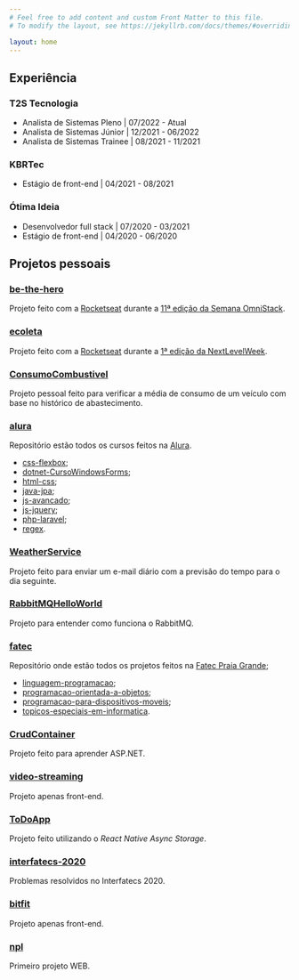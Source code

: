 ```yaml
---
# Feel free to add content and custom Front Matter to this file.
# To modify the layout, see https://jekyllrb.com/docs/themes/#overriding-theme-defaults

layout: home
---
```


## Experiência

### T2S Tecnologia
- Analista de Sistemas Pleno \| 07/2022 - Atual
- Analista de Sistemas Júnior \| 12/2021 - 06/2022
- Analista de Sistemas Trainee \| 08/2021 - 11/2021

### KBRTec
- Estágio de front-end \| 04/2021 - 08/2021

### Ótima Ideia
- Desenvolvedor full stack \| 07/2020 - 03/2021
- Estágio de front-end \| 04/2020 - 06/2020

## Projetos pessoais

### [be-the-hero](https://github.com/BrunoBrasolin/be-the-hero)
Projeto feito com a [Rocketseat](https://www.rocketseat.com.br) durante a [11ª edição da Semana OmniStack](https://github.com/rocketseat-education/semana-omnistack-11).

### [ecoleta](https://github.com/BrunoBrasolin/ecoleta)
Projeto feito com a [Rocketseat](https://www.rocketseat.com.br) durante a [1ª edição da NextLevelWeek](https://github.com/rocketseat-education/nlw-01-discovery).

### [ConsumoCombustivel](https://github.com/BrunoBrasolin/ConsumoCombustivel)
Projeto pessoal feito para verificar a média de consumo de um veículo com base no histórico de abastecimento.

### [alura](https://github.com/BrunoBrasolin/alura)
Repositório estão todos os cursos feitos na [Alura](https://www.alura.com.br).
- [css-flexbox](https://github.com/BrunoBrasolin/alura/tree/main/css-flexbox);
- [dotnet-CursoWindowsForms](https://github.com/BrunoBrasolin/alura/tree/main/dotnet-CursoWindowsForms);
- [html-css](https://github.com/BrunoBrasolin/alura/tree/main/html-css);
- [java-jpa](https://github.com/BrunoBrasolin/alura/tree/main/java-jpa);
- [js-avancado](https://github.com/BrunoBrasolin/alura/tree/main/js-avancado);
- [js-jquery](https://github.com/BrunoBrasolin/alura/tree/main/js-jquery);
- [php-laravel](https://github.com/BrunoBrasolin/alura/tree/main/php-laravel);
- [regex](https://github.com/BrunoBrasolin/alura/tree/main/regex).

### [WeatherService](https://github.com/BrunoBrasolin/WeatherService)
Projeto feito para enviar um e-mail diário com a previsão do tempo para o dia seguinte.

### [RabbitMQHelloWorld](https://github.com/BrunoBrasolin/RabbitMQHelloWorld)
Projeto para entender como funciona o RabbitMQ.

### [fatec](https://github.com/BrunoBrasolin/fatec)
Repositório onde estão todos os projetos feitos na [Fatec Praia Grande](https://fatecpg.edu.br/);
- [linguagem-programacao](https://github.com/BrunoBrasolin/fatec/tree/main/linguagem-programacao);
- [programacao-orientada-a-objetos](https://github.com/BrunoBrasolin/fatec/tree/main/programacao-orientada-a-objetos);
- [programacao-para-dispositivos-moveis](https://github.com/BrunoBrasolin/fatec/tree/main/programacao-para-dispositivos-moveis);
- [topicos-especiais-em-informatica](https://github.com/BrunoBrasolin/fatec/tree/main/topicos-especiais-em-informatica).

### [CrudContainer](https://github.com/BrunoBrasolin/CrudContainer)
Projeto feito para aprender ASP.NET.

### [video-streaming](https://github.com/BrunoBrasolin/video-streaming)
Projeto apenas front-end.

### [ToDoApp](https://github.com/BrunoBrasolin/ToDoApp)
Projeto feito utilizando o _React Native Async Storage_.

### [interfatecs-2020](https://github.com/BrunoBrasolin/interfatecs-2020)
Problemas resolvidos no Interfatecs 2020.

### [bitfit](https://github.com/BrunoBrasolin/bitfit)
Projeto apenas front-end.

### [npl](https://github.com/BrunoBrasolin/npl)
Primeiro projeto WEB.
